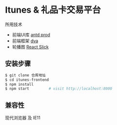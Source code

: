 
# Itunes & 礼品卡交易平台


所用技术

- 前端UI库 [antd prod](https://pro.ant.design/docs/getting-started-cn)
- 前端框架 [dva](https://github.com/dvajs/dva)
- 轮播图 [React Slick](https://react-slick.neostack.com/docs/example/resizable) 


## 安装步骤

```bash
$ git clone 仓库地址
$ cd itunes-frontend
$ npm install
$ npm start         # visit http://localhost:8000
```


## 兼容性

现代浏览器 及 IE11
